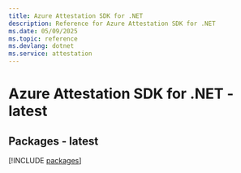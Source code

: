 ```yaml
---
title: Azure Attestation SDK for .NET
description: Reference for Azure Attestation SDK for .NET
ms.date: 05/09/2025
ms.topic: reference
ms.devlang: dotnet
ms.service: attestation
---
```

# Azure Attestation SDK for .NET - latest
## Packages - latest
[!INCLUDE [packages](attestation-index.md)]